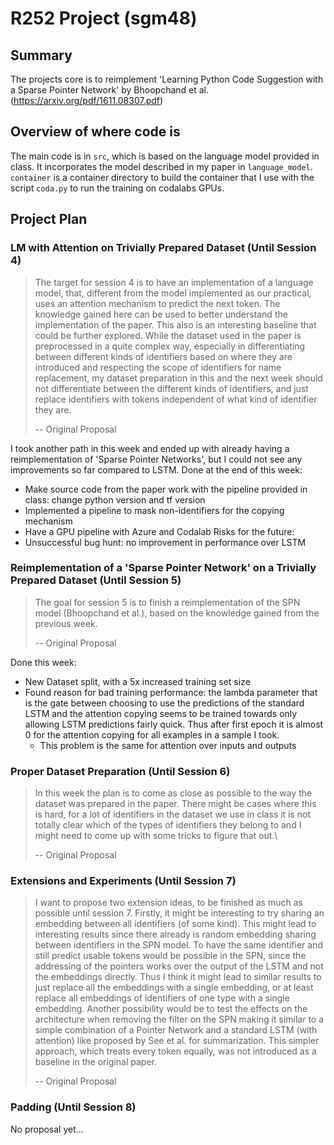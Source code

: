 # R252 Project (sgm48)

## Summary
The projects core is to reimplement 'Learning Python Code Suggestion with a Sparse Pointer Network' by Bhoopchand et al. (https://arxiv.org/pdf/1611.08307.pdf)
## Overview of where code is
The main code is in `src`, which is based on the language model provided in class.
It incorporates the model described in my paper in `language_model`.
`container` is a container directory to build the container that I use with the script `coda.py` to run the training on codalabs GPUs.

## Project Plan
### LM with Attention on Trivially Prepared Dataset (Until Session 4)
> The target for session 4 is to have an implementation of a language model, that, different from the model implemented as our practical, uses an attention mechanism to predict the next token. The knowledge gained here can be used to better understand the implementation of the paper. This also is an interesting baseline that could be further explored.
> While the dataset used in the paper is preprocessed in a quite complex way, especially in differentiating between different kinds of identifiers based on where they are introduced and respecting the scope of identifiers for name replacement, my dataset preparation in this and the next week should not differentiate between the different kinds of identifiers, and just replace identifiers with tokens independent of what kind of identifier they are.
>
> -- Original Proposal

I took another path in this week and ended up with already having a reimplementation of 'Sparse Pointer Networks', but I could not see any improvements so far compared to LSTM.
Done at the end of this week:
- Make source code from the paper work with the pipeline provided in class: change python version and tf version
- Implemented a pipeline to mask non-identifiers for the copying mechanism
- Have a GPU pipeline with Azure and Codalab
Risks for the future:
- Unsuccessful bug hunt: no improvement in performance over LSTM

### Reimplementation of a 'Sparse Pointer Network' on a Trivially Prepared Dataset (Until Session 5)
> The goal for session 5 is to finish a reimplementation of the SPN model (Bhoopchand et al.), based on the knowledge gained from the previous week. 
>
> -- Original Proposal

Done this week:
- New Dataset split, with a 5x increased training set size
- Found reason for bad training performance: the lambda parameter that is the gate between choosing to use the predictions of the standard LSTM and the attention copying seems to be trained towards only allowing LSTM predictions fairly quick. Thus after first epoch it is almost 0 for the attention copying for all examples in a sample I took.
    - This problem is the same for attention over inputs and outputs

### Proper Dataset Preparation (Until Session 6)
> In this week the plan is to come as close as possible to the way the dataset was prepared in the paper. There might be cases where this is hard, for a lot of identifiers in the dataset we use in class it is not totally clear which of the types of identifiers they belong to and I  might need to come up with some tricks to figure that out.\\
>
> -- Original Proposal

### Extensions and Experiments (Until Session 7)
> I want to propose two extension ideas, to be finished as much as possible until session 7.
> Firstly, it might be interesting to try sharing an embedding between all identifiers (of some kind). This might lead to interesting results since there already is random embedding sharing between identifiers in the SPN model. To have the same identifier and still predict usable tokens would be possible in the SPN, since the addressing of the pointers works over the output of the LSTM and not the embeddings directly. Thus I think it might lead to similar results to just replace all the embeddings with a single embedding, or at least replace all embeddings of identifiers of one type with a single embedding.
> Another possibility would be to test the effects on the architecture when removing the filter on the SPN making it similar to a simple combination of a Pointer Network and a standard LSTM (with attention) like proposed by See et al. for summarization. This simpler approach, which treats every token equally, was not introduced as a baseline in the original paper.
>
> -- Original Proposal

### Padding (Until Session 8)
No proposal yet...